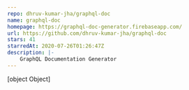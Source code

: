 ```yaml
---
repo: dhruv-kumar-jha/graphql-doc
name: graphql-doc
homepage: https://graphql-doc-generator.firebaseapp.com/
url: https://github.com/dhruv-kumar-jha/graphql-doc
stars: 41
starredAt: 2020-07-26T01:26:47Z
description: |-
    GraphQL Documentation Generator
---
```


[object Object]
